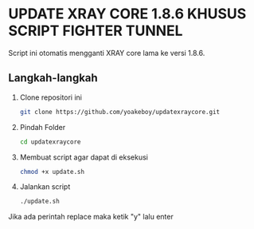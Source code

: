 # UPDATE XRAY CORE 1.8.6 KHUSUS SCRIPT FIGHTER TUNNEL

Script ini otomatis mengganti XRAY core lama ke versi 1.8.6.

## Langkah-langkah

1. Clone repositori ini

   ```bash
   git clone https://github.com/yoakeboy/updatexraycore.git
   
2. Pindah Folder
   ```bash
   cd updatexraycore

4. Membuat script agar dapat di eksekusi
   ```bash
   chmod +x update.sh

6. Jalankan script
   ```bash
   ./update.sh

Jika ada perintah replace maka ketik "y" lalu enter
